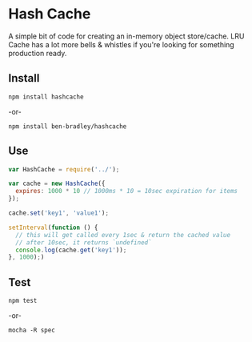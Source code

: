 # Hash Cache

A simple bit of code for creating an in-memory object store/cache.  LRU Cache has a lot more bells & whistles if you're looking for something production ready.

## Install

`npm install hashcache`

-or-

`npm install ben-bradley/hashcache`

## Use

```js
var HashCache = require('../');

var cache = new HashCache({
  expires: 1000 * 10 // 1000ms * 10 = 10sec expiration for items
});

cache.set('key1', 'value1');

setInterval(function () {
  // this will get called every 1sec & return the cached value
  // after 10sec, it returns `undefined`
  console.log(cache.get('key1'));
}, 1000);)
```
## Test

`npm test`

-or-

`mocha -R spec`
